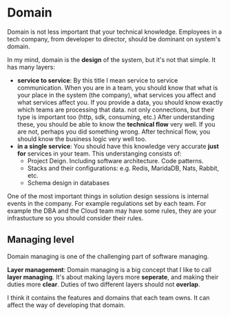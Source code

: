 # Domain

Domain is not less important that your technical knowledge. Employees in a tech company, from developer to director, should be dominant on system's domain.

In my mind, domain is the **design** of the system, but it's not that simple. It has many layers:

- **service to service**: By this title I mean service to service communication. When you are in a team, you should know that what is your place in the system (the company), what services you affect and what services affect you. If you provide a data, you should know exactly which teams are processing that data. 
    not only connections, but their type is important too (http, sdk, consuming, etc.)
    After understanding these, you should be able to know the **technical flow** very well. If you are not, perhaps you did something wrong. After technical flow, you should know the business logic very well too.
- **in a single service**: You should have this knowledge very accurate **just for** services in your team. This understanging consists of:
    - Project Deign. Including software architecture. Code patterns.
    - Stacks and their configurations: e.g. Redis, MaridaDB, Nats, Rabbit, etc.
    - Schema design in databases

One of the most important things in solution design sessions is internal events in the company. For example regulations set by each team. For example the DBA and the Cloud team may have some rules, they are your infrastucture so you should consider their rules.


## Managing level

Domain managing is one of the challenging part of software managing.

**Layer management**: Domain managing is a big concept that I like to call **layer managing**. It's about making layers more **seperate**, and making their duties more **clear**. Duties of two different layers should not **overlap**.

I think it contains the features and domains that each team owns. It can affect the way of developing that domain.